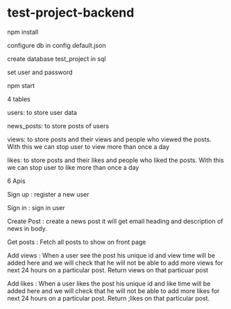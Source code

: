 # test-project-backend

npm install

configure db in config default.json

create database test_project in sql

set user and password

npm start

4 tables

users: to store user data

news_posts: to store posts of users

views: to store posts and their views and people who viewed the posts. With this we can stop user to view more than once a day

likes: to store posts and their likes and people who liked the posts. With this we can stop user to like more than once a day

6 Apis

Sign up : register a new user

Sign in : sign in user

Create Post : create a news post it will get email heading and description of news in body.

Get posts : Fetch all posts to show on front page

Add views : When a user see the post his unique id and view time will be added here and we will check that he will not be able to add more views for next 24 hours on a particular post. Return views on that particuar post

Add likes : When a user likes the post his unique id and like time will be added here and we will check that he will not be able to add more likes for next 24 hours on a particular post. Return ;likes on that particular post.
